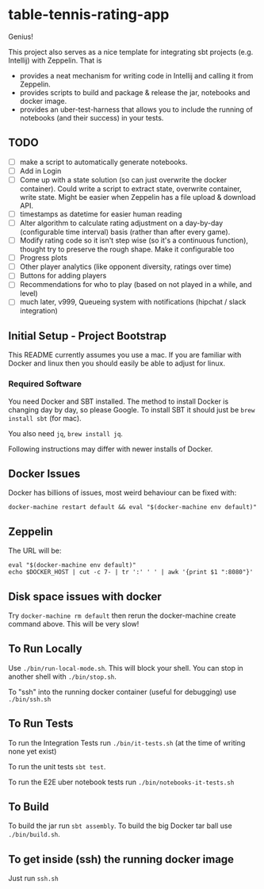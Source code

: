 # table-tennis-rating-app

Genius!

This project also serves as a nice template for integrating sbt projects (e.g. Intellij) with Zeppelin. That is 

 - provides a neat mechanism for writing code in Intellij and calling it from Zeppelin.
 - provides scripts to build and package & release the jar, notebooks and docker image.
 - provides an uber-test-harness that allows you to include the running of notebooks (and their success) in your tests.

## TODO

- [ ] make a script to automatically generate notebooks.
- [ ] Add in Login
- [ ] Come up with a state solution (so can just overwrite the docker container).  Could write a script to extract state, overwrite container, write state.  Might be easier when Zeppelin has a file upload & download API.
- [ ] timestamps as datetime for easier human reading
- [ ] Alter algorithm to calculate rating adjustment on a day-by-day (configurable time interval) basis (rather than after every game).
- [ ] Modify rating code so it isn't step wise (so it's a continuous function), thought try to preserve the rough shape. Make it configurable too
- [ ] Progress plots
- [ ] Other player analytics (like opponent diversity, ratings over time)
- [ ] Buttons for adding players
- [ ] Recommendations for who to play (based on not played in a while, and level)
- [ ] much later, v999, Queueing system with notifications (hipchat / slack integration)

## Initial Setup - Project Bootstrap

This README currently assumes you use a mac. If you are familiar with Docker and linux then you should easily be able to
adjust for linux.

### Required Software

You need Docker and SBT installed.  The method to install Docker is changing day by day, so please Google.
To install SBT it should just be `brew install sbt` (for mac).

You also need `jq`, `brew install jq`.

Following instructions may differ with newer installs of Docker.

## Docker Issues

Docker has billions of issues, most weird behaviour can be fixed with:

```
docker-machine restart default && eval "$(docker-machine env default)"
```

## Zeppelin

The URL will be:

```
eval "$(docker-machine env default)"
echo $DOCKER_HOST | cut -c 7- | tr ':' ' ' | awk '{print $1 ":8080"}'
```

## Disk space issues with docker

Try `docker-machine rm default` then rerun the docker-machine create command above. This will be very slow!

## To Run Locally

Use `./bin/run-local-mode.sh`. This will block your shell. You can stop in another shell with `./bin/stop.sh`.

To "ssh" into the running docker container (useful for debugging) use `./bin/ssh.sh`

## To Run Tests

To run the Integration Tests run `./bin/it-tests.sh` (at the time of writing none yet exist)

To run the unit tests `sbt test`.

To run the E2E uber notebook tests run `./bin/notebooks-it-tests.sh`

## To Build

To build the jar run `sbt assembly`. To build the big Docker tar ball use `./bin/build.sh`. 

## To get inside (ssh) the running docker image

Just run `ssh.sh`

